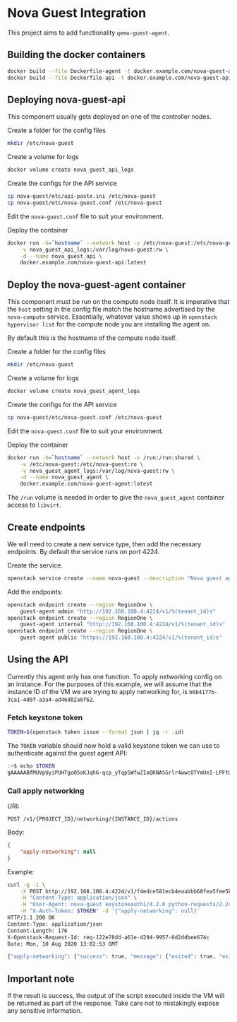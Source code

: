 # Nova Guest Integration

This project aims to add functionality  ```qemu-guest-agent```.


## Building the docker containers

```bash
docker build --file Dockerfile-agent -t docker.example.com/nova-guest-agent:latest .
docker build --file Dockerfile-api -t docker.example.com/nova-guest-api:latest .
```

## Deploying nova-guest-api

This component usually gets deployed on one of the controller nodes.

Create a folder for the config files

```bash
mkdir /etc/nova-guest
```

Create a volume for logs

```bash
docker volume create nova_guest_api_logs
```

Create the configs for the API service

```bash
cp nova-guest/etc/api-paste.ini /etc/nova-guest
cp nova-guest/etc/nova-guest.conf /etc/nova-guest
```

Edit the ```nova-guest.conf``` file to suit your environment.

Deploy the container

```bash
docker run -h=`hostname` --network host -v /etc/nova-guest:/etc/nova-guest:ro \
    -v nova_guest_api_logs:/var/log/nova-guest:rw \
    -d --name nova_guest_api \
    docker.example.com/nova-guest-api:latest
```

## Deploy the nova-guest-agent container

This component must be run on the compute node itself. It is imperative that the ```host``` setting in the config file match the hostname advertised by the ```nova-compute``` service. Essentially, whatever value shows up in ```openstack hypervisor list``` for the compute node you are installing the agent on.

By default this is the hostname of the compute node itself.

Create a folder for the config files

```bash
mkdir /etc/nova-guest
```

Create a volume for logs

```bash
docker volume create nova_guest_agent_logs
```

Create the configs for the API service

```bash
cp nova-guest/etc/nova-guest.conf /etc/nova-guest
```

Edit the ```nova-guest.conf``` file to suit your environment.

Deploy the container

```bash
docker run -h=`hostname` --network host -v /run:/run:shared \
    -v /etc/nova-guest:/etc/nova-guest:ro \
    -v nova_guest_agent_logs:/var/log/nova-guest:rw \
    -d --name nova_guest_agent \
    docker.example.com/nova-guest-agent:latest
```

The ```/run``` volume is needed in order to give the ```nova_guest_agent``` container access to ```libvirt```.


## Create endpoints

We will need to create a new service type, then add the necessary endpoints. By default the service runs on port 4224.

Create the service.

```bash
openstack service create --name nova-guest --description "Nova guest agent integration" guest-agent
```

Add the endpoints:

```bash
openstack endpoint create --region RegionOne \
    guest-agent admin "http://192.168.100.4:4224/v1/%(tenant_id)s"
openstack endpoint create --region RegionOne \
    guest-agent internal "http://192.168.100.4:4224/v1/%(tenant_id)s"
openstack endpoint create --region RegionOne \
    guest-agent public "https://192.168.100.4:4224/v1/%(tenant_id)s"
```

## Using the API

Currently this agent only has one function. To apply networking config on an instance. For the purposes of this example, we will assume that the instance ID of the VM we are trying to apply networking for, is ```b6b4177b-3ca1-4d0f-a3a4-ad46d82a6f62```.

### Fetch keystone token

```bash
TOKEN=$(openstack token issue --format json | jq -r .id)
```

The ```TOKEN``` variable should now hold a valid keystone token we can use to authenticate against the guest agent API:

```bash
:~$ echo $TOKEN
gAAAAABfMUVpUyiPUHTgoO5oKJqh6-qcp_yTqpSWfwZIoQKNASGrlr4wwcOTYmUeI-LPFtU26pCRoI2zNbGGigeGRx96N2gaGS1wCovaBox-VPuEs0IYGROQjHoVJTwOKD_vM9GeoVppPCCWRQAQ7yz-FvxSb9tc86pkDk4_1VcZpWzlGRrsUYk
```

### Call apply networking

URI:

```
POST /v1/{PROJECT_ID}/networking/{INSTANCE_ID}/actions
```

Body:

```json
{
    "apply-networking": null
}
```

Example:

```bash
curl -g -i \
    -X POST http://192.168.100.4:4224/v1/f4edce581ecb4eaabbb68fea5fee5b81/networking/b6b4177b-3ca1-4d0f-a3a4-ad46d82a6f62/actions \
    -H "Content-Type: application/json" \
    -H "User-Agent: nova-guest keystoneauth1/4.2.0 python-requests/2.24.0 CPython/3.6.8" \
    -H "X-Auth-Token: $TOKEN" -d '{"apply-networking": null}'
HTTP/1.1 200 OK
Content-Type: application/json
Content-Length: 176
X-Openstack-Request-Id: req-122e78dd-a61e-4294-9957-6d2ddbee674c
Date: Mon, 10 Aug 2020 13:02:53 GMT

{"apply-networking": {"success": true, "message": {"exited": true, "exitcode": 0, "signal": 0, "out-truncated": false, "err-truncated": false, "out-data": "", "err-data": ""}}}
```

## Important note

If the result is success, the output of the script executed inside the VM will be returned as part of the response. Take care not to mistakingly expose any sensitive information.
